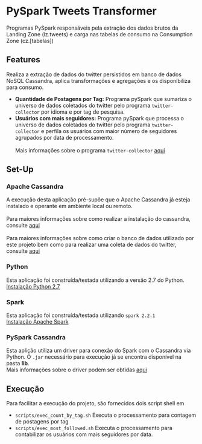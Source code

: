 # PySpark Tweets Transformer
Programas PySpark responsáveis pela extração dos dados brutos da Landing Zone (lz.tweets) e carga nas tabelas de consumo na Consumption Zone (cz.[tabelas])

## Features
Realiza a extração de dados do twitter persistidos em banco de dados NoSQL Cassandra, aplica transformações e agregações e os disponibiliza para consumo.

- **Quantidade de Postagens por Tag:** Programa pySpark que sumariza o universo de dados coletados do twitter pelo programa `twitter-collector` por idioma e por tag de pesquisa.
- **Usuários com mais seguidores:** Programa pySpark que processa o universo de dados coletados do twitter pelo programa `twitter-collector` e perfila os usuários com maior número de seguidores agrupados por data de processamento. <br><br>
Mais informações sobre o programa `twitter-collector` <a href=https://github.com/markuvinicius/twitter-collector>aqui</a>

## Set-Up
### Apache Cassandra
A execução desta aplicação pré-supõe que o Apache Cassandra já esteja instalado e operante em ambiente local ou remoto.<br><br>
Para maiores informações sobre como realizar a instalação do cassandra, consulte <a href=http://cassandra.apache.org/doc/latest/getting_started/installing.html> aqui </a><br><br>
Para maiores informações sobre como criar o banco de dados utilizado por este projeto bem como para realizar uma coleta de dados do twitter, consulte <a href=https://github.com/markuvinicius/twitter-collector>aqui</a> 

### Python
Esta aplicação foi construída/testada utilizando a versão 2.7 do Python.<br>
<a href=https://www.python.org/download/releases/2.7/>Instalação Python 2.7 </a>

### Spark
Esta aplicação foi construída/testada utilizando `spark 2.2.1` <br>
<a href=https://spark.apache.org/downloads.html> Instalação Apache Spark </a>

### PySpark Cassandra
Esta aplição utiliza um driver para conexão do Spark com o Cassandra via Python. O `.jar` necessário para execução já se encontra disponível na pasta **lib**. <br>
Mais informações sobre o driver podem ser obtidas <a href=https://github.com/anguenot/pyspark-cassandra>aqui</a>
    

## Execução
Para facilitar a execução do projeto, são fornecidos dois script shell em <br>
- `scripts/exec_count_by_tag.sh` Executa o processamento para contagem de postagens por tag
- `scripts/exec_most_followed.sh` Executa o processamento para contabilizar os usuários com mais seguidores por data.
